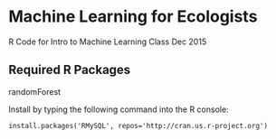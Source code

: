 # Machine Learning for Ecologists
R Code for Intro to Machine Learning Class Dec 2015

## Required R Packages
randomForest

Install by typing the following command into the R console:
```
install.packages('RMySQL', repos='http://cran.us.r-project.org')
```

